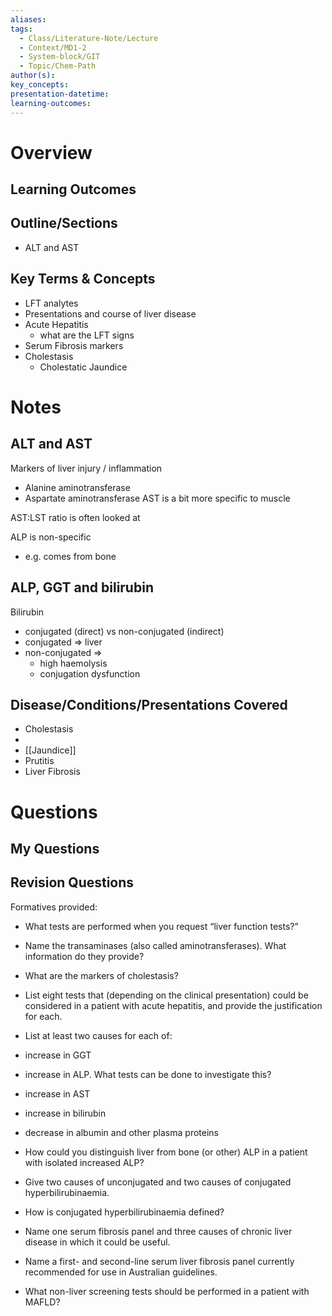 ```yaml
---
aliases:
tags:
  - Class/Literature-Note/Lecture
  - Context/MD1-2
  - System-block/GIT
  - Topic/Chem-Path
author(s):
key_concepts:
presentation-datetime:
learning-outcomes:
---
```



# Overview
## Learning Outcomes

## Outline/Sections

- ALT and AST

## Key Terms & Concepts
- LFT analytes
- Presentations and course of liver disease
- Acute Hepatitis
	- what are the LFT signs
- Serum Fibrosis markers
- Cholestasis 
	- Cholestatic Jaundice

# Notes

## ALT and AST
Markers of liver injury / inflammation
- Alanine aminotransferase
- Aspartate aminotransferase
AST is a bit more specific to muscle 

AST:LST ratio is often looked at


ALP is non-specific
- e.g. comes from bone

## ALP, GGT and bilirubin

Bilirubin
- conjugated (direct) vs non-conjugated (indirect)
- conjugated => liver
- non-conjugated => 
	- high haemolysis
	- conjugation dysfunction



## Disease/Conditions/Presentations Covered

- Cholestasis
- 
- [[Jaundice]]
- Prutitis
- Liver Fibrosis

# Questions

## My Questions
## Revision Questions

Formatives provided:

- What tests are performed when you request “liver function tests?”
- Name the transaminases (also called aminotransferases). What information do they provide?

- What are the markers of cholestasis?

- List eight tests that (depending on the clinical presentation) could be considered in a patient with acute hepatitis, and provide the justification for each.
- List at least two causes for each of:
- increase in GGT
- increase in ALP. What tests can be done to investigate this?
- increase in AST
- increase in bilirubin
- decrease in albumin and other plasma proteins
- How could you distinguish liver from bone (or other) ALP in a patient with isolated increased ALP?
- Give two causes of unconjugated and two causes of conjugated hyperbilirubinaemia.
- How is conjugated hyperbilirubinaemia defined?
- Name one serum fibrosis panel and three causes of chronic liver disease in which it could be useful.
- Name a first- and second-line serum liver fibrosis panel currently recommended for use in Australian guidelines.
- What non-liver screening tests should be performed in a patient with MAFLD?


